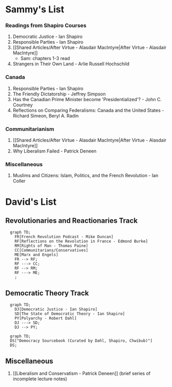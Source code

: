 # Sammy's List

### Readings from Shapiro Courses
1. Democratic Justice - Ian Shapiro
2. Responsible Parties - Ian Shapiro
3. [[Shared Articles/After Virtue - Alasdair MacIntyre|After Virtue - Alasdair MacIntyre]]
	- Sam: chapters 1-3 read
4. Strangers in Their Own Land - Arlie Russell Hochschild

### Canada
1. Responsible Parties - Ian Shapiro
2. The Friendly Dictatorship - Jeffrey Simpson
3. Has the Canadian Prime Minister become 'Presidentialized'? - John C. Courtney
4. Reflections on Comparing Federalisms: Canada and the United States - Richard Simeon, Beryl A. Radin

### Communitarianism
1. [[Shared Articles/After Virtue - Alasdair MacIntyre|After Virtue - Alasdair MacIntyre]]
2. Why Liberalism Failed - Patrick Deneen


### Miscellaneous
1. Muslims and Citizens: Islam, Politics, and the French Revolution - Ian Coller


# David's List

## Revolutionaries and Reactionaries Track

```mermaid
  graph TD;
	FR[French Revolution Podcast - Mike Duncan]
	RF[Reflections on the Revolution in France - Edmond Burke]
	RM[Rights of Man - Thomas Paine]
	CC[Communitarians/Conservatives]
	ME[Marx and Engels]
	FR --> RF;
	RF ---> CC;
	RF --> RM;
	RF ---> ME;
	;
```
## Democratic Theory Track

```mermaid
  graph TD;
	DJ[Democratic Justice - Ian Shapiro]
	SD[The State of Democratic Theory - Ian Shapiro]
	PY[Polyarchy - Robert Dahl]
	DJ ---> SD;
	DJ --> PY;
```

```mermaid
  graph TD;
  DS["Democracy Sourcebook (Curated by Dahl, Shapiro, Chwibub)"]
  DS;
```
## Miscellaneous

1. [[Liberalism and Conservatism - Patrick Deneen]] (brief series of incomplete lecture notes)
